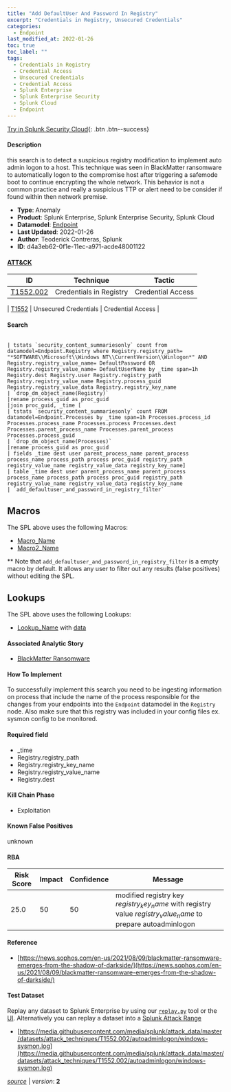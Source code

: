 ```yaml
---
title: "Add DefaultUser And Password In Registry"
excerpt: "Credentials in Registry, Unsecured Credentials"
categories:
  - Endpoint
last_modified_at: 2022-01-26
toc: true
toc_label: ""
tags:
  - Credentials in Registry
  - Credential Access
  - Unsecured Credentials
  - Credential Access
  - Splunk Enterprise
  - Splunk Enterprise Security
  - Splunk Cloud
  - Endpoint
---
```




[Try in Splunk Security Cloud](https://www.splunk.com/en_us/cyber-security.html){: .btn .btn--success}

#### Description

this search is to detect a suspicious registry modification to implement auto admin logon to a host. This technique was seen in BlackMatter ransomware to automatically logon to the compromise host after  triggering a safemode boot to continue encrypting the whole network. This behavior is not a common practice and really a suspicious TTP or alert need to be consider if found within then network premise.

- **Type**: Anomaly
- **Product**: Splunk Enterprise, Splunk Enterprise Security, Splunk Cloud
- **Datamodel**: [Endpoint](https://docs.splunk.com/Documentation/CIM/latest/User/Endpoint)
- **Last Updated**: 2022-01-26
- **Author**: Teoderick Contreras, Splunk
- **ID**: d4a3eb62-0f1e-11ec-a971-acde48001122


#### [ATT&CK](https://attack.mitre.org/)

| ID          | Technique   | Tactic         |
| ----------- | ----------- |--------------- |
| [T1552.002](https://attack.mitre.org/techniques/T1552/002/) | Credentials in Registry | Credential Access |

| [T1552](https://attack.mitre.org/techniques/T1552/) | Unsecured Credentials | Credential Access |

#### Search

```

| tstats `security_content_summariesonly` count from datamodel=Endpoint.Registry where Registry.registry_path= "*SOFTWARE\\Microsoft\\Windows NT\\CurrentVersion\\Winlogon*" AND Registry.registry_value_name= DefaultPassword OR Registry.registry_value_name= DefaultUserName by _time span=1h Registry.dest Registry.user Registry.registry_path Registry.registry_value_name Registry.process_guid Registry.registry_value_data Registry.registry_key_name 
| `drop_dm_object_name(Registry)` 
|rename process_guid as proc_guid 
|join proc_guid, _time [
| tstats `security_content_summariesonly` count FROM datamodel=Endpoint.Processes by _time span=1h Processes.process_id Processes.process_name Processes.process Processes.dest Processes.parent_process_name Processes.parent_process Processes.process_guid 
| `drop_dm_object_name(Processes)` 
|rename process_guid as proc_guid 
| fields _time dest user parent_process_name parent_process process_name process_path process proc_guid registry_path registry_value_name registry_value_data registry_key_name] 
| table _time dest user parent_process_name parent_process process_name process_path process proc_guid registry_path registry_value_name registry_value_data registry_key_name 
| `add_defaultuser_and_password_in_registry_filter`
```

## Macros
The SPL above uses the following Macros:
* [Macro_Name](https://)
* [Macro2_Name](https://)

** Note that `add_defaultuser_and_password_in_registry_filter` is a empty macro by default. It allows any user to filter out any results (false positives) without editing the SPL.

## Lookups
The SPL above uses the following Lookups:

* [Lookup_Name]() with [data]()

#### Associated Analytic Story
* [BlackMatter Ransomware](/stories/blackmatter_ransomware)


#### How To Implement
To successfully implement this search you need to be ingesting information on process that include the name of the process responsible for the changes from your endpoints into the `Endpoint` datamodel in the `Registry` node. Also make sure that this registry was included in your config files ex. sysmon config to be monitored.

#### Required field
* _time
* Registry.registry_path
* Registry.registry_key_name
* Registry.registry_value_name
* Registry.dest


#### Kill Chain Phase
* Exploitation


#### Known False Positives
unknown


#### RBA

| Risk Score  | Impact      | Confidence   | Message      |
| ----------- | ----------- |--------------|--------------|
| 25.0 | 50 | 50 | modified registry key $registry_key_name$ with registry value $registry_value_name$ to prepare autoadminlogon |




#### Reference

* [https://news.sophos.com/en-us/2021/08/09/blackmatter-ransomware-emerges-from-the-shadow-of-darkside/](https://news.sophos.com/en-us/2021/08/09/blackmatter-ransomware-emerges-from-the-shadow-of-darkside/)



#### Test Dataset
Replay any dataset to Splunk Enterprise by using our [`replay.py`](https://github.com/splunk/attack_data#using-replaypy) tool or the [UI](https://github.com/splunk/attack_data#using-ui).
Alternatively you can replay a dataset into a [Splunk Attack Range](https://github.com/splunk/attack_range#replay-dumps-into-attack-range-splunk-server)

* [https://media.githubusercontent.com/media/splunk/attack_data/master/datasets/attack_techniques/T1552.002/autoadminlogon/windows-sysmon.log](https://media.githubusercontent.com/media/splunk/attack_data/master/datasets/attack_techniques/T1552.002/autoadminlogon/windows-sysmon.log)



[*source*](https://github.com/splunk/security_content/tree/develop/detections/endpoint/add_defaultuser_and_password_in_registry.yml) \| *version*: **2**